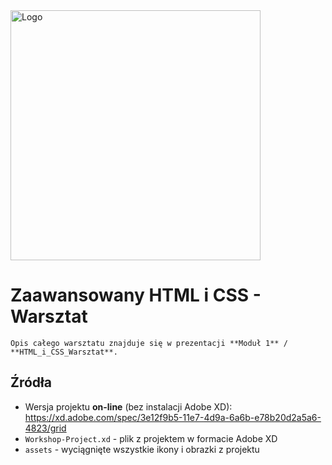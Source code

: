 <img alt="Logo" src="http://coderslab.pl/img/coderslab-logo.png" width="400">

# Zaawansowany HTML i CSS - Warsztat

`Opis całego warsztatu znajduje się w prezentacji **Moduł 1** / **HTML_i_CSS_Warsztat**.`


## Źródła
- Wersja projektu **on-line** (bez instalacji Adobe XD): https://xd.adobe.com/spec/3e12f9b5-11e7-4d9a-6a6b-e78b20d2a5a6-4823/grid
- `Workshop-Project.xd` - plik z projektem w formacie Adobe XD
- `assets` - wyciągnięte wszystkie ikony i obrazki z projektu